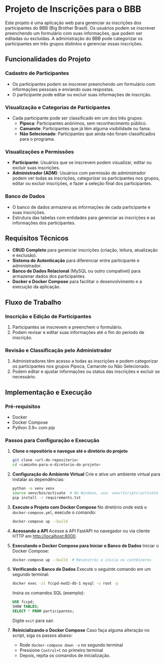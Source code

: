 # Projeto de Inscrições para o BBB

Este projeto é uma aplicação web para gerenciar as inscrições dos participantes do BBB (Big Brother Brasil). Os usuários podem se inscrever preenchendo um formulário com suas informações, que podem ser editadas ou excluídas. A administração do BBB pode categorizar os participantes em três grupos distintos e gerenciar essas inscrições.

## Funcionalidades do Projeto

### Cadastro de Participantes
- Os participantes podem se inscrever preenchendo um formulário com informações pessoais e enviando suas respostas.
- O participante pode editar ou excluir suas informações de inscrição.

### Visualização e Categorias de Participantes
- Cada participante pode ser classificado em um dos três grupos:
  - **Pipoca**: Participantes anônimos, sem reconhecimento público.
  - **Camarote**: Participantes que já têm alguma visibilidade ou fama.
  - **Não Selecionado**: Participantes que ainda não foram classificados para o programa.

### Visualizações e Permissões
- **Participante**: Usuários que se inscrevem podem visualizar, editar ou excluir suas inscrições.
- **Administrador (ADM)**: Usuários com permissão de administrador podem ver todas as inscrições, categorizar os participantes nos grupos, editar ou excluir inscrições, e fazer a seleção final dos participantes.

### Banco de Dados
- O banco de dados armazena as informações de cada participante e suas inscrições.
- Estrutura das tabelas com entidades para gerenciar as inscrições e as informações dos participantes.

## Requisitos Técnicos
- **CRUD Completo** para gerenciar inscrições (criação, leitura, atualização e exclusão).
- **Sistema de Autenticação** para diferenciar entre participante e administrador.
- **Banco de Dados Relacional** (MySQL ou outro compatível) para armazenar dados dos participantes.
- **Docker e Docker Compose** para facilitar o desenvolvimento e a execução da aplicação.

## Fluxo de Trabalho

### Inscrição e Edição de Participantes
1. Participantes se inscrevem e preenchem o formulário.
2. Podem revisar e editar suas informações até o fim do período de inscrição.

### Revisão e Classificação pelo Administrador
1. Administradores têm acesso a todas as inscrições e podem categorizar os participantes nos grupos Pipoca, Camarote ou Não Selecionado.
2. Podem editar e ajustar informações ou status das inscrições e excluir se necessário.

## Implementação e Execução

### Pré-requisitos
- Docker
- Docker Compose
- Python 3.9+ com pip

### Passos para Configuração e Execução

1. **Clone o repositório e navegue até o diretório do projeto**
   ```bash
   git clone <url-do-repositorio>
   cd <caminho-para-o-diretorio-do-projeto>
   ```

2. **Configuração do Ambiente Virtual**
   Crie e ative um ambiente virtual para instalar as dependências:
   ```bash
   python -m venv venv
   source venv/bin/activate  # No Windows, use: venv\Scripts\activate
   pip install -r requirements.txt
   ```

3. **Execute o Projeto com Docker Compose**
   No diretório onde está o `docker-compose.yml`, execute o comando:
   ```bash
   docker-compose up --build
   ```

4. **Acessando a API**
   Acesse a API FastAPI no navegador ou via cliente HTTP em [http://localhost:8000](http://localhost:8000).

5. **Executando o Docker Compose para Iniciar o Banco de Dados**
   Iniciar o Docker Compose:
   ```bash
   docker-compose up --build  # Reconstrói e inicia os contêineres
   ```

6. **Verificando o Banco de Dados**
   Execute o seguinte comando em um segundo terminal:
   ```bash
   docker exec -it fccpd-mod2-db-1 mysql -u root -p
   ```
   Insira os comandos SQL (exemplo):
   ```sql
   USE fccpd;
   SHOW TABLES;
   SELECT * FROM participantes;
   ```
   Digite `exit` para sair.

7. **Reinicializando o Docker Compose**
   Caso faça alguma alteração no script, siga os passos abaixo:
   - Rode `docker-compose down -v` no segundo terminal
   - Pressione `Control+C` no primeiro terminal
   - Depois, repita os comandos de inicialização.
